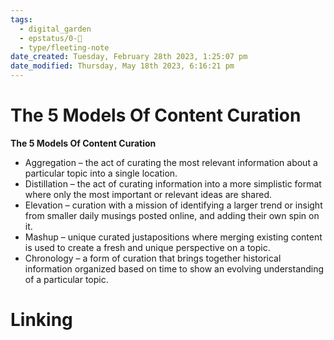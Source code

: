 ```yaml
---
tags:
  - digital_garden
  - epstatus/0-🌰
  - type/fleeting-note
date_created: Tuesday, February 28th 2023, 1:25:07 pm
date_modified: Thursday, May 18th 2023, 6:16:21 pm
---
```

# The 5 Models Of Content Curation
**The 5 Models Of Content Curation**

-   Aggregation – the act of curating the most relevant information about a particular topic into a single location.
-   Distillation – the act of curating information into a more simplistic format where only the most important or relevant ideas are shared.
-   Elevation – curation with a mission of identifying a larger trend or insight from smaller daily musings posted online, and adding their own spin on it.
-   Mashup – unique curated justapositions where merging existing content is used to create a fresh and unique perspective on a topic.
-   Chronology – a form of curation that brings together historical information organized based on time to show an evolving understanding of a particular topic.


# Linking


